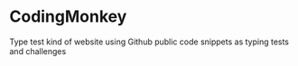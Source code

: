 # CodingMonkey
Type test kind of website using Github public code snippets as typing tests and challenges
